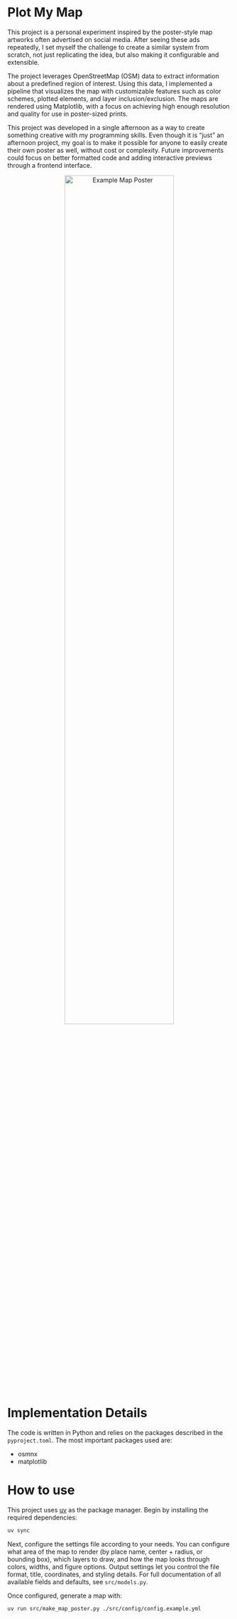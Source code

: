 # Plot My Map
This project is a personal experiment inspired by the poster-style map artworks often advertised on social media. After seeing these ads repeatedly, I set myself the challenge to create a similar system from scratch, not just replicating the idea, but also making it configurable and extensible.

The project leverages OpenStreetMap (OSM) data to extract information about a predefined region of interest. Using this data, I implemented a pipeline that visualizes the map with customizable features such as color schemes, plotted elements, and layer inclusion/exclusion. The maps are rendered using Matplotlib, with a focus on achieving high enough resolution and quality for use in poster-sized prints.

This project was developed in a single afternoon as a way to create something creative with my programming skills. Even though it is “just” an afternoon project, my goal is to make it possible for anyone to easily create their own poster as well, without cost or complexity. Future improvements could focus on better formatted code and adding interactive previews through a frontend interface.

<p align="center" width="100%">
    <img src="src/images/poster.png" alt="Example Map Poster" width="70%">
</p>

# Implementation Details
The code is written in Python and relies on the packages described in the `pyproject.toml`. The most important packages used are:
* osmnx
* matplotlib

# How to use
This project uses [uv](https://astral.sh/) as the package manager. Begin by installing the required dependencies:
```bash
uv sync
```

Next, configure the settings file according to your needs. You can configure what area of the map to render (by place name, center + radius, or bounding box), which layers to draw, and how the map looks through colors, widths, and figure options. Output settings let you control the file format, title, coordinates, and styling details. For full documentation of all available fields and defaults, see `src/models.py`.

Once configured, generate a map with:
```bash
uv run src/make_map_poster.py ./src/config/config.example.yml
```